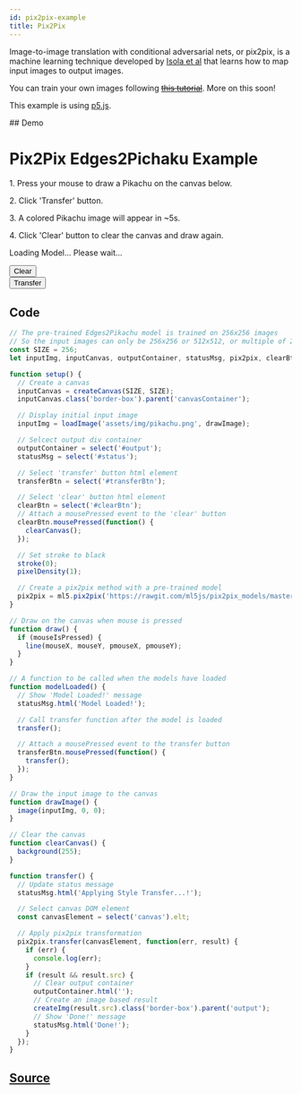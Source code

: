 ```yaml
---
id: pix2pix-example
title: Pix2Pix
---
```


Image-to-image translation with conditional adversarial nets, or pix2pix, is a machine learning technique developed by 
[Isola et al](https://github.com/phillipi/pix2pix) that learns how to map input images to output images.

You can train your own images following ~~[this tutorial]()~~. More on this soon! 

This example is using [p5.js](https://p5js.org/). 

## Demo

<div id="example">
  <style>
    .border-box {
      border: black 1px solid;
    }

    .flex {
      display: flex;
    }

    .flex-space-between {
      justify-content: space-between;
    }
  </style>
  <h1>Pix2Pix Edges2Pichaku Example</h1>
  <p>1. Press your mouse to draw a Pikachu on the canvas below.</p>
  <p>2. Click 'Transfer' button.</p>
  <p>3. A colored Pikachu image will appear in ~5s.</p>
  <p>4. Click 'Clear' button to clear the canvas and draw again.</p>
  <p id="status">Loading Model... Please wait...</p>
  <div class="flex">
    <div>
      <div id="canvasContainer"></div>
      <div id="btnContainer" class="flex flex-space-between">
        <button id="clearBtn">Clear</button><br>
        <button id="transferBtn" class="btn">Transfer</button>
      </div>
    </div>
    <div id="transferContainer">
    </div>
    <div id="output"></div>
  </div>
  <script src="assets/scripts/example-pix2pix.js"></script>
</div>



## Code

```javascript
// The pre-trained Edges2Pikachu model is trained on 256x256 images
// So the input images can only be 256x256 or 512x512, or multiple of 256
const SIZE = 256;
let inputImg, inputCanvas, outputContainer, statusMsg, pix2pix, clearBtn, transferBtn;

function setup() {
  // Create a canvas
  inputCanvas = createCanvas(SIZE, SIZE);
  inputCanvas.class('border-box').parent('canvasContainer');

  // Display initial input image
  inputImg = loadImage('assets/img/pikachu.png', drawImage);

  // Selcect output div container
  outputContainer = select('#output');
  statusMsg = select('#status');

  // Select 'transfer' button html element
  transferBtn = select('#transferBtn');

  // Select 'clear' button html element
  clearBtn = select('#clearBtn');
  // Attach a mousePressed event to the 'clear' button
  clearBtn.mousePressed(function() {
    clearCanvas();
  });

  // Set stroke to black
  stroke(0);
  pixelDensity(1);

  // Create a pix2pix method with a pre-trained model
  pix2pix = ml5.pix2pix('https://rawgit.com/ml5js/pix2pix_models/master/edges2pikachu_AtoB.pict', modelLoaded);
}

// Draw on the canvas when mouse is pressed
function draw() {
  if (mouseIsPressed) {
    line(mouseX, mouseY, pmouseX, pmouseY);
  }
}

// A function to be called when the models have loaded
function modelLoaded() {
  // Show 'Model Loaded!' message
  statusMsg.html('Model Loaded!');

  // Call transfer function after the model is loaded
  transfer();

  // Attach a mousePressed event to the transfer button
  transferBtn.mousePressed(function() {
    transfer();
  });
}

// Draw the input image to the canvas
function drawImage() {
  image(inputImg, 0, 0);
}

// Clear the canvas
function clearCanvas() {
  background(255);
}

function transfer() {
  // Update status message
  statusMsg.html('Applying Style Transfer...!');

  // Select canvas DOM element
  const canvasElement = select('canvas').elt;

  // Apply pix2pix transformation
  pix2pix.transfer(canvasElement, function(err, result) {
    if (err) {
      console.log(err);
    }
    if (result && result.src) {
      // Clear output container
      outputContainer.html('');
      // Create an image based result
      createImg(result.src).class('border-box').parent('output');
      // Show 'Done!' message
      statusMsg.html('Done!');
    }
  });
}
```

## [Source](https://github.com/ml5js/ml5-examples/tree/master/p5js/Pix2Pix_callback)